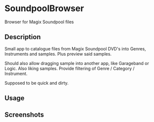 # SoundpoolBrowser
Browser for Magix Soundpool files

## Description

Small app to catalogue files from Magix Soundpool DVD's into Genres, Instruments and samples.
Plus preview said samples.

Should also allow dragging sample into another app, like Garageband or Logic. 
Also liking samples. Provide filtering of Genre / Category / Instrument.

Supposed to be quick and dirty.

## Usage

## Screenshots
